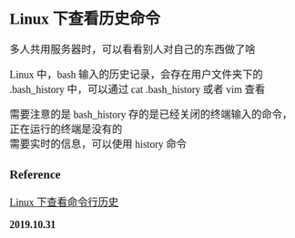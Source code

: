 <font size=4 face='楷体'>

## Linux 下查看历史命令

多人共用服务器时，可以看看别人对自己的东西做了啥

Linux 中，bash 输入的历史记录，会存在用户文件夹下的 .bash_history 中，可以通过 cat .bash_history 或者 vim 查看

需要注意的是 bash_history 存的是已经关闭的终端输入的命令，正在运行的终端是没有的  
需要实时的信息，可以使用 history 命令

### Reference

[Linux 下查看命令行历史](https://blog.csdn.net/qingchenldl/article/details/79694061)

**2019.10.31**
